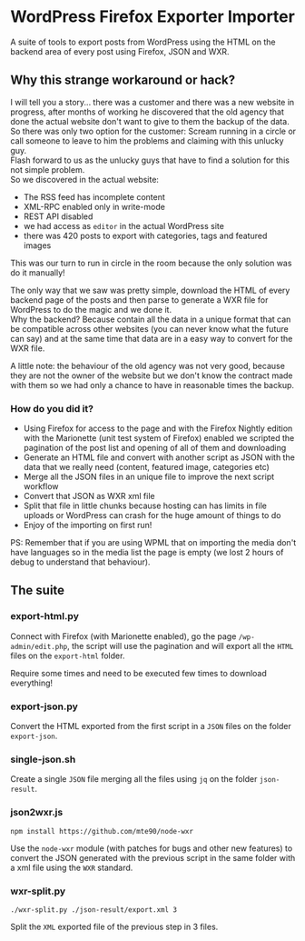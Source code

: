# WordPress Firefox Exporter Importer

A suite of tools to export posts from WordPress using the HTML on the backend area of every post using Firefox, JSON and WXR.  

## Why this strange workaround or hack?
I will tell you a story... there was a customer and there was a new website in progress, after months of working he discovered that the old agency that done the actual website don't want to give to them the backup of the data.  
So there was only two option for the customer: Scream running in a circle or call someone to leave to him the problems and claiming with this unlucky guy.   
Flash forward to us as the unlucky guys that have to find a solution for this not simple problem.  
So we discovered in the actual website:

* The RSS feed has incomplete content
* XML-RPC enabled only in write-mode
* REST API disabled
* we had access as `editor` in the actual WordPress site
* there was 420 posts to export with categories, tags and featured images

This was our turn to run in circle in the room because the only solution was do it manually!  

The only way that we saw was pretty simple, download the HTML of every backend page of the posts and then parse to generate a WXR file for WordPress to do the magic and we done it.  
Why the backend? Because contain all the data in a unique format that can be compatible across other websites (you can never know what the future can say) and at the same time that data are in a easy way to convert for the WXR file.   

A little note: the behaviour of the old agency was not very good, because they are not the owner of the website but we don't know the contract made with them so we had only a chance to have in reasonable times the backup.   

### How do you did it?

* Using Firefox for access to the page and with the Firefox Nightly edition with the Marionette (unit test system of Firefox) enabled we scripted the pagination of the post list and opening of all of them and downloading
* Generate an HTML file and convert with another script as JSON with the data that we really need (content, featured image, categories etc)
* Merge all the JSON files in an unique file to improve the next script workflow
* Convert that JSON as WXR xml file
* Split that file in little chunks because hosting can has limits in file uploads or WordPress can crash for the huge amount of things to do 
* Enjoy of the importing on first run!

PS: Remember that if you are using WPML that on importing the media don't have languages so in the media list the page is empty (we lost 2 hours of debug to understand that behaviour).

## The suite

### export-html.py

Connect with Firefox (with Marionette enabled), go the page `/wp-admin/edit.php`, the script will use the pagination and will export all the `HTML` files on the `export-html` folder.

Require some times and need to be executed few times to download everything!

### export-json.py

Convert the HTML exported from the first script in a `JSON` files on the folder `export-json`.

### single-json.sh

Create a single `JSON` file merging all the files using `jq` on the folder `json-result`.

### json2wxr.js

```
npm install https://github.com/mte90/node-wxr
```

Use the `node-wxr` module (with patches for bugs and other new features) to convert the JSON generated with the previous script in the same folder with a xml file using the `WXR` standard.

### wxr-split.py

```
./wxr-split.py ./json-result/export.xml 3
```

Split the `XML` exported file of the previous step in 3 files.